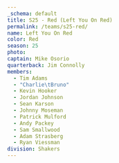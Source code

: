 ```yaml
---
_schema: default
title: S25 - Red (Left You On Red)
permalink: /teams/s25-red/
name: Left You On Red
color: Red
season: 25
photo:
captain: Mike Osorio
quarterback: Jim Connolly
members:
  - Tim Adams
  - "Charlie\tBruno"
  - Kevin Hooker
  - Jordan Johnson
  - Sean Karson
  - Johnny Moseman
  - Patrick Mulford
  - Andy Packey
  - Sam Smallwood
  - Adam Strasberg
  - Ryan Viessman
division: Shakers
---
```

